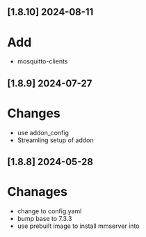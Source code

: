 ## [1.8.10] 2024-08-11
# Add
 - mosquitto-clients

## [1.8.9] 2024-07-27
# Changes
 - use addon_config
 - Streamling setup of addon

## [1.8.8] 2024-05-28
# Chanages
 - change to config.yaml
 - bump base to 7.3.3
 - use prebuilt image to install mmserver into

